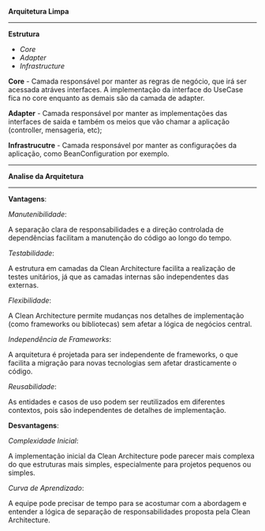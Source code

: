 **Arquitetura Limpa**

----------------------------------------

**Estrutura**
- _Core_
- _Adapter_
- _Infrastructure_

**Core** - Camada responsável por manter as regras de negócio, que irá ser acessada atráves interfaces. A implementação da interface do UseCase fica no core enquanto as demais são da camada de adapter.

**Adapter** - Camada responsável por manter as implementações das interfaces de saida e também os meios que vão chamar a aplicação (controller, mensageria, etc);

**Infrastrucutre** - Camada responsável por manter as configurações da aplicação, como BeanConfiguration por exemplo.

----------------------------------------

**Analise da Arquitetura**

----------------------------------------

**Vantagens**:

_Manutenibilidade_:

A separação clara de responsabilidades e a direção controlada de dependências facilitam a manutenção do código ao longo do tempo.

_Testabilidade_:

A estrutura em camadas da Clean Architecture facilita a realização de testes unitários, já que as camadas internas são independentes das externas.

_Flexibilidade_:

A Clean Architecture permite mudanças nos detalhes de implementação (como frameworks ou bibliotecas) sem afetar a lógica de negócios central.

_Independência de Frameworks_:

A arquitetura é projetada para ser independente de frameworks, o que facilita a migração para novas tecnologias sem afetar drasticamente o código.

_Reusabilidade_:

As entidades e casos de uso podem ser reutilizados em diferentes contextos, pois são independentes de detalhes de implementação.

**Desvantagens**:

_Complexidade Inicial_:

A implementação inicial da Clean Architecture pode parecer mais complexa do que estruturas mais simples, especialmente para projetos pequenos ou simples.

_Curva de Aprendizado_:

A equipe pode precisar de tempo para se acostumar com a abordagem e entender a lógica de separação de responsabilidades proposta pela Clean Architecture.